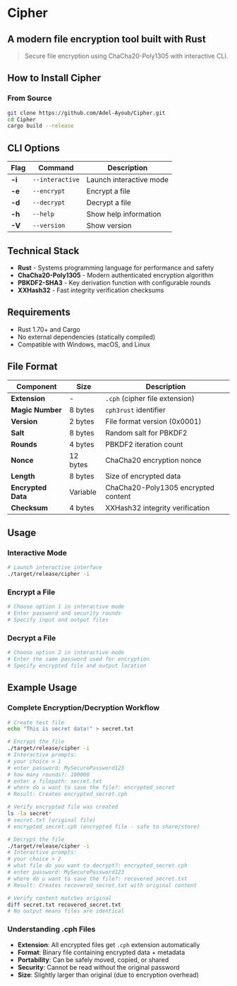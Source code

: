 # Cipher
## A modern file encryption tool built with Rust
> Secure file encryption using ChaCha20-Poly1305 with interactive CLI.

## How to Install Cipher
### From Source
```bash
git clone https://github.com/Adel-Ayoub/Cipher.git
cd Cipher
cargo build --release
```

## CLI Options
| Flag | Command | Description |
| ---- | ------- | ----------- |
| **-i** | `--interactive` | Launch interactive mode |
| **-e** | `--encrypt` | Encrypt a file |
| **-d** | `--decrypt` | Decrypt a file |
| **-h** | `--help` | Show help information |
| **-V** | `--version` | Show version |

## Technical Stack
- **Rust** - Systems programming language for performance and safety
- **ChaCha20-Poly1305** - Modern authenticated encryption algorithm
- **PBKDF2-SHA3** - Key derivation function with configurable rounds
- **XXHash32** - Fast integrity verification checksums

## Requirements
- Rust 1.70+ and Cargo
- No external dependencies (statically compiled)
- Compatible with Windows, macOS, and Linux

## File Format
| Component | Size | Description |
| --------- | ---- | ----------- |
| **Extension** | - | `.cph` (cipher file extension) |
| **Magic Number** | 8 bytes | `cph3rust` identifier |
| **Version** | 2 bytes | File format version (0x0001) |
| **Salt** | 8 bytes | Random salt for PBKDF2 |
| **Rounds** | 4 bytes | PBKDF2 iteration count |
| **Nonce** | 12 bytes | ChaCha20 encryption nonce |
| **Length** | 8 bytes | Size of encrypted data |
| **Encrypted Data** | Variable | ChaCha20-Poly1305 encrypted content |
| **Checksum** | 4 bytes | XXHash32 integrity verification |

## Usage
### Interactive Mode
```bash
# Launch interactive interface
./target/release/cipher -i
```

### Encrypt a File
```bash
# Choose option 1 in interactive mode
# Enter password and security rounds
# Specify input and output files
```

### Decrypt a File
```bash
# Choose option 2 in interactive mode
# Enter the same password used for encryption
# Specify encrypted file and output location
```

## Example Usage

### Complete Encryption/Decryption Workflow
```bash
# Create test file
echo "This is secret data!" > secret.txt
```

```bash
# Encrypt the file
./target/release/cipher -i
# Interactive prompts:
# your choice > 1
# enter password: MySecurePassword123
# how many rounds?: 100000
# enter a filepath: secret.txt
# where do u want to save the file?: encrypted_secret
# Result: Creates encrypted_secret.cph
```

```bash
# Verify encrypted file was created
ls -la secret*
# secret.txt (original file)
# encrypted_secret.cph (encrypted file - safe to share/store)
```

```bash
# Decrypt the file
./target/release/cipher -i
# Interactive prompts:
# your choice > 2
# what file do you want to decrypt?: encrypted_secret.cph
# enter password: MySecurePassword123
# where do u want to save the file?: recovered_secret.txt
# Result: Creates recovered_secret.txt with original content
```

```bash
# Verify content matches original
diff secret.txt recovered_secret.txt
# No output means files are identical
```

### Understanding .cph Files
- **Extension**: All encrypted files get `.cph` extension automatically
- **Format**: Binary file containing encrypted data + metadata
- **Portability**: Can be safely moved, copied, or shared
- **Security**: Cannot be read without the original password
- **Size**: Slightly larger than original (due to encryption overhead)
